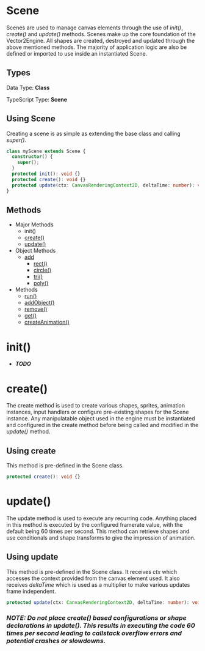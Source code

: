 # Scene

Scenes are used to manage canvas elements through the use of _init()_, _create()_ and _update()_ methods. Scenes make up the core foundation of the Vector2Engine. All shapes are created, destroyed and updated through the above mentioned methods. The majority of application logic are also be defined or imported to use inside an instantiated Scene.

## Types

Data Type: **Class**

TypeScript Type: **Scene**

## Using Scene

Creating a scene is as simple as extending the base class and calling _super()_.

```ts
class myScene extends Scene {
  constructor() {
    super();
  }
  protected init(): void {}
  protected create(): void {}
  protected update(ctx: CanvasRenderingContext2D, deltaTime: number): void {}
}
```

## Methods

- Major Methods
  - init()
  - [create()](#create)
  - [update()](#update)
- Object Methods
  - [add](#add)
    - [rect()](#rect)
    - [circle()](#circle)
    - [tri()](#tri)
    - [poly()](#poly)
- Methods
  - [run()](#run)
  - [addObject()](#addObject)
  - [remove()](#remove)
  - [get()](#get)
  - [createAnimation()](#createAnimation)

# init()

- _**TODO**_

# create()

The create method is used to create various shapes, sprites, animation instances, input handlers or configure pre-existing shapes for the Scene instance. Any manipulatable object used in the engine must be instantiated and configured in the create method before being called and modified in the _update()_ method.

## Using create

This method is pre-defined in the Scene class.

```ts
protected create(): void {}
```

# update()

The update method is used to execute any recurring code. Anything placed in this method is executed by the configured framerate value, with the default being 60 times per second. This method can retrieve shapes and use conditionals and shape transforms to give the impression of animation.

## Using update

This method is pre-defined in the Scene class. It receives _ctx_ which accesses the context provided from the canvas element used. It also receives _deltaTime_ which is used as a multiplier to make various updates frame independent.

```ts
protected update(ctx: CanvasRenderingContext2D, deltaTime: number): void {}
```

### **_NOTE: Do not place create() based configurations or shape declarations in update(). This results in executing the code 60 times per second leading to callstack overflow errors and potential crashes or slowdowns._**
